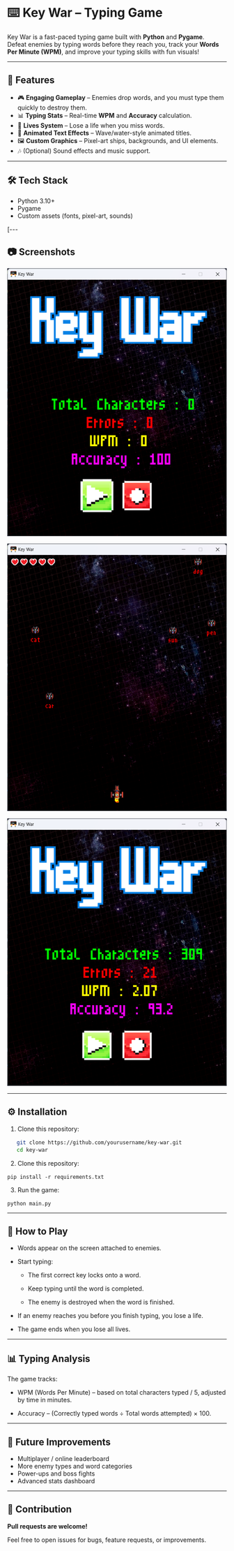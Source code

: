 # ⌨️ Key War – Typing Game

Key War is a fast-paced typing game built with **Python** and **Pygame**.  
Defeat enemies by typing words before they reach you, track your **Words Per Minute (WPM)**, and improve your typing skills with fun visuals!

---

## 🚀 Features
- 🎮 **Engaging Gameplay** – Enemies drop words, and you must type them quickly to destroy them.  
- 📊 **Typing Stats** – Real-time **WPM** and **Accuracy** calculation.  
- 💖 **Lives System** – Lose a life when you miss words.  
- 🌊 **Animated Text Effects** – Wave/water-style animated titles.  
- 🖼️ **Custom Graphics** – Pixel-art ships, backgrounds, and UI elements.  
- 🎶 (Optional) Sound effects and music support.  

---
## 🛠️ Tech Stack

* Python 3.10+
* Pygame
* Custom assets (fonts, pixel-art, sounds)

[---

## 📷 Screenshots
![](data\screenshots\1.png)

![](data\screenshots\2.png)

![](data\screenshots\3.png)

---

## ⚙️ Installation

1. Clone this repository:
```bash
   git clone https://github.com/yourusername/key-war.git
   cd key-war
```

2. Clone this repository:
```
pip install -r requirements.txt
```

3. Run the game:
```
python main.py
```
---
## 🎯 How to Play

* Words appear on the screen attached to enemies.
* Start typing:

   -  The first correct key locks onto a word.
    
    - Keep typing until the word is completed.
    
    - The enemy is destroyed when the word is finished.
* If an enemy reaches you before you finish typing, you lose a life.
* The game ends when you lose all lives.
---
## 📊 Typing Analysis

The game tracks:

* WPM (Words Per Minute) – based on total characters typed / 5, adjusted by time in minutes.

* Accuracy – (Correctly typed words ÷ Total words attempted) × 100.
---
## 🧩 Future Improvements

* Multiplayer / online leaderboard
* More enemy types and word categories
* Power-ups and boss fights
* Advanced stats dashboard

---
## 🙌 Contribution

**Pull requests are welcome!**

Feel free to open issues for bugs, feature requests, or improvements.